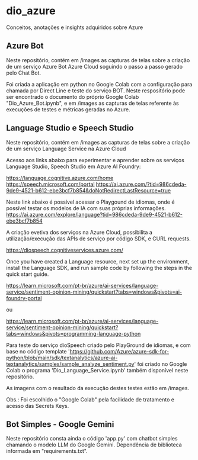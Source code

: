 # dio_azure
Conceitos, anotações e insights adquiridos sobre Azure

## Azure Bot

Neste repositório, contém em /images as capturas de telas sobre a criação de um serviço Azure Bot Azure Cloud soguindo o passo a passo gerado pelo Chat Bot.

Foi criada a aplicação em python no Google Colab com a configuração para chamada por Direct Line e teste do serviço BOT. Neste respositório pode ser encontrado o documento do próprio Google Colab "Dio_Azure_Bot.ipynb", e em /images as capturas de telas referente às execuções de testes e métricas geradas no Azure.

## Language Studio e Speech Studio

Neste repositório, contém em /images as capturas de telas sobre a criação de um serviço Language Service na Azure Cloud 

Acesso aos links abaixo para experimentar e aprender sobre os serviços Language Studio, Speech Studio em Azure AI Foundry:

https://language.cognitive.azure.com/home
https://speech.microsoft.com/portal
https://ai.azure.com/?tid=986cdeda-9de9-4521-b612-ebe3bcf7b854&doNotRedirectLastResource=true


Neste link abaixo é possível acessar o Playgound de idiomas, onde é possível testar os modelos de IA com suas próprias informações.
https://ai.azure.com/explore/language?tid=986cdeda-9de9-4521-b612-ebe3bcf7b854


A criação evetiva dos serviços na Azure Cloud, possibilita a utilização/execução das APIs de serviço por código SDK, e CURL requests. 

https://diospeech.cognitiveservices.azure.com/


Once you have created a Language resource, next set up the environment, install the Language SDK, and run sample code by following the steps in the quick start guide.

https://learn.microsoft.com/pt-br/azure/ai-services/language-service/sentiment-opinion-mining/quickstart?tabs=windows&pivots=ai-foundry-portal

ou

https://learn.microsoft.com/pt-br/azure/ai-services/language-service/sentiment-opinion-mining/quickstart?tabs=windows&pivots=programming-language-python


Para teste do serviço dioSpeech criado pelo PlayGround de idiomas, e com base no código template 'https://github.com/Azure/azure-sdk-for-python/blob/main/sdk/textanalytics/azure-ai-textanalytics/samples/sample_analyze_sentiment.py'
foi criado no Google Colab o programa 'Dio_Language_Service.ipynb' também disponível neste repositório.

As imagens com o resultado da execução destes testes estão em /images.


Obs.: Foi escolhido o "Google Colab" pela facilidade de tratamento e acesso das Secrets Keys.


## Bot Simples - Google Gemini

Neste repositório consta ainda o código  'app.py' com chatbot simples chamando o modelo LLM do Google Gemini. Dependência de biblioteca informada em "requirements.txt".

